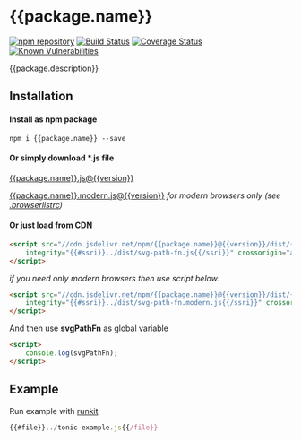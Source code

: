 # {{package.name}}

[![npm repository](https://img.shields.io/npm/v/{{package.name}}.svg)](https://www.npmjs.com/package/{{package.name}})
[![Build Status](https://travis-ci.org/{{repository.owner}}/{{repository.name}}.svg?branch=master)](https://travis-ci.org/{{repository.owner}}/{{repository.name}})
[![Coverage Status](https://img.shields.io/codecov/c/github/{{repository.owner}}/{{repository.name}}/master.svg)](https://codecov.io/gh/{{repository.owner}}/{{repository.name}})
[![Known Vulnerabilities](https://snyk.io/test/github/{{repository.owner}}/{{repository.name}}/badge.svg)](https://snyk.io/test/github/{{repository.owner}}/{{repository.name}})

{{package.description}}

## Installation

#### Install as npm package

```shell
npm i {{package.name}} --save
```

#### Or simply download \*.js file

[{{package.name}}.js@{{version}}](https://github.com/{{repository.owner}}/{{repository.name}}/releases/download/{{version}}/{{package.name}}.js)

[{{package.name}}.modern.js@{{version}}](https://github.com/{{repository.owner}}/{{repository.name}}/releases/download/{{version}}/{{package.name}}.modern.js) *for modern browsers only (see [.browserlistrc](https://github.com/{{repository.owner}}/{{repository.name}}/blob/master/.browserslistrc))*

#### Or just load from CDN

```html
<script src="//cdn.jsdelivr.net/npm/{{package.name}}@{{version}}/dist/{{package.name}}.js"
    integrity="{{#ssri}}../dist/svg-path-fn.js{{/ssri}}" crossorigin="anonymous">
</script>
```

*if you need only modern browsers then use script below:*

```html
<script src="//cdn.jsdelivr.net/npm/{{package.name}}@{{version}}/dist/{{package.name}}.modern.js"
    integrity="{{#ssri}}../dist/svg-path-fn.modern.js{{/ssri}}" crossorigin="anonymous">
</script>
```

And then use **svgPathFn** as global variable
```html
<script>
	console.log(svgPathFn);
</script>
```

## Example

Run example with [runkit](https://npm.runkit.com/{{package.name}})

```js
{{#file}}../tonic-example.js{{/file}}
```
